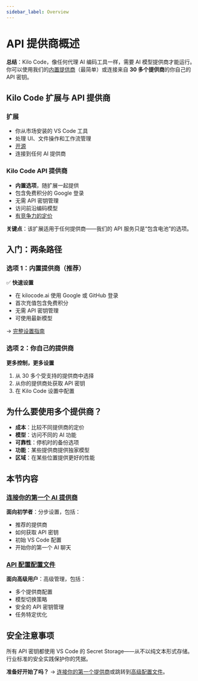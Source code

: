 ```yaml
---
sidebar_label: Overview
---
```


# API 提供商概述

**总结**：Kilo Code，像任何代理 AI 编码工具一样，需要 AI 模型提供商才能运行。你可以使用我们的[内置提供商](/providers/kilocode)（最简单）或连接来自 **30 多个提供商**的你自己的 API 密钥。

## Kilo Code 扩展与 API 提供商

### 扩展

- 你从市场安装的 VS Code 工具
- 处理 UI、文件操作和工作流管理
- [开源](https://github.com/Kilo-Org/kilocode)
- 连接到任何 AI 提供商

### Kilo Code API 提供商

- **内置选项**，随扩展一起提供
- 包含免费积分的 Google 登录
- 无需 API 密钥管理
- 访问前沿编码模型
- [有竞争力的定价](https://kilocode.ai/pricing)

**关键点**：该扩展适用于任何提供商——我们的 API 服务只是“包含电池”的选项。

## 入门：两条路径

### 选项 1：内置提供商（推荐）

✅ **快速设置**

- 在 kilocode.ai 使用 Google 或 GitHub 登录
- 首次充值包含免费积分
- 无需 API 密钥管理
- 可使用最新模型

→ [完整设置指南](/providers/kilocode)

### 选项 2：你自己的提供商

**更多控制，更多设置**

1. 从 30 多个受支持的提供商中选择
2. 从你的提供商处获取 API 密钥
3. 在 Kilo Code 设置中配置

## 为什么要使用多个提供商？

- **成本**：比较不同提供商的定价
- **模型**：访问不同的 AI 功能
- **可靠性**：停机时的备份选项
- **功能**：某些提供商提供独家模型
- **区域**：在某些位置提供更好的性能

## 本节内容

### [连接你的第一个 AI 提供商](/getting-started/connecting-api-provider)

**面向初学者**：分步设置，包括：

- 推荐的提供商
- 如何获取 API 密钥
- 初始 VS Code 配置
- 开始你的第一个 AI 聊天

### [API 配置配置文件](/features/api-configuration-profiles)

**面向高级用户**：高级管理，包括：

- 多个提供商配置
- 模型切换策略
- 安全的 API 密钥管理
- 任务特定优化

## 安全注意事项

所有 API 密钥都使用 VS Code 的 Secret Storage——从不以纯文本形式存储。行业标准的安全实践保护你的凭据。

**准备好开始了吗？** → [连接你的第一个提供商](/getting-started/connecting-api-provider)或跳转到[高级配置文件](/features/api-configuration-profiles)。
